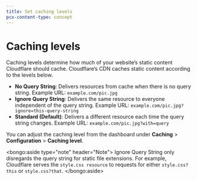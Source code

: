 ```yaml
---
title: Set caching levels
pcx-content-type: concept
---
```


# Caching levels

Caching levels determine how much of your website’s static content Cloudflare should cache. Cloudflare’s CDN caches static content according to the levels below.

- **No Query String**: Delivers resources from cache when there is no query string. Example URL: `example.com/pic.jpg`
- **Ignore Query String**: Delivers the same resource to everyone independent of the query string. Example URL: `example.com/pic.jpg?ignore=this-query-string`
- **Standard (Default)**: Delivers a different resource each time the query string changes. Example URL: `example.com/pic.jpg?with=query`

You can adjust the caching level from the dashboard under **Caching** > **Configuration** > **Caching level**.

<bongo:aside type="note" header="Note">
Ignore Query String only disregards the query string for static file extensions. For example, Cloudflare serves the `style.css resource` to requests for either `style.css?this` or `style.css?that`.
</bongo:aside>
